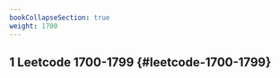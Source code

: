 ```yaml
---
bookCollapseSection: true
weight: 1700
---
```


## <span class="section-num">1</span> Leetcode 1700-1799 {#leetcode-1700-1799}
